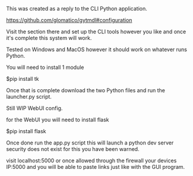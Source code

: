 This was created as a reply to the CLI Python application.

https://github.com/glomatico/gytmdl#configuration

Visit the section there and set up the CLI tools however you like and once it's complete this system will work.

Tested on Windows and MacOS however it should work on whatever runs Python. 

You will need to install 1 module 

$pip install tk

Once that is complete download the two Python files and run the launcher.py script.

Still WIP WebUI config.

for the WebUI you will need to install flask

$pip install flask

Once done run the app.py script this will launch a python dev server security does not exist for this you have been warned. 

visit localhost:5000 or once allowed through the firewall your devices IP:5000 and you will be able to paste links just like with the GUI program.
